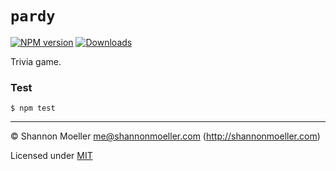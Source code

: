 # `pardy`

[![NPM version][npm-img]][npm-url] [![Downloads][downloads-img]][npm-url]

Trivia game.

### Test

    $ npm test

----

© Shannon Moeller <me@shannonmoeller.com> (http://shannonmoeller.com)

Licensed under [MIT](http://shannonmoeller.com/mit.txt)

[downloads-img]: http://img.shields.io/npm/dm/pardy.svg?style=flat-square
[npm-img]:       http://img.shields.io/npm/v/pardy.svg?style=flat-square
[npm-url]:       https://npmjs.org/package/pardy
